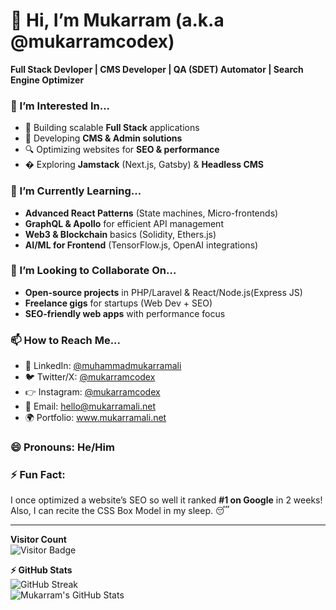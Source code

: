 # 👋 Hi, I’m Mukarram (a.k.a @mukarramcodex)  
**Full Stack Devloper | CMS Developer | QA (SDET) Automator | Search Engine Optimizer**  

### 👀 I’m Interested In...  
- 🚀 Building scalable **Full Stack** applications  
- 📝 Developing **CMS & Admin solutions**  
- 🔍 Optimizing websites for **SEO & performance**  
- � Exploring **Jamstack** (Next.js, Gatsby) & **Headless CMS**  

### 🌱 I’m Currently Learning...  
- **Advanced React Patterns** (State machines, Micro-frontends)  
- **GraphQL & Apollo** for efficient API management  
- **Web3 & Blockchain** basics (Solidity, Ethers.js)  
- **AI/ML for Frontend** (TensorFlow.js, OpenAI integrations)  

### 💞️ I’m Looking to Collaborate On...  
- **Open-source projects** in PHP/Laravel & React/Node.js(Express JS)  
- **Freelance gigs** for startups (Web Dev + SEO)  
- **SEO-friendly web apps** with performance focus  

### 📫 How to Reach Me...  
- 💼 LinkedIn: [@muhammadmukarramali](https://www.linkedin.com/in/muhammadmukarramali/) 
- 🐦 Twitter/X: [@mukarramcodex](https://x.com/mukarramcodex)
- 👉 Instagram: [@mukarramcodex](https://www.instagram.com/mukarramcodex/)
- 📧 Email: hello@mukarramali.net  
- 🌍 Portfolio: www.mukarramali.net

### 😄 Pronouns: He/Him  

### ⚡ Fun Fact:  
I once optimized a website’s SEO so well it ranked **#1 on Google** in 2 weeks! Also, I can recite the CSS Box Model in my sleep. 😴  

---

<!---
mukarramcodex/mukarramcodex is a ✨ special ✨ repository because its `README.md` (this file) appears on your GitHub profile.
--->

**Visitor Count**  
![Visitor Badge](https://visitor-badge.laobi.icu/badge?page_id=mukarramcodex.mukarramcodex)  

**⚡ GitHub Stats**  
![GitHub Streak](https://streak-stats.demolab.com/?user=mukarramcodex&theme=radical)  
![Mukarram's GitHub Stats](https://github-readme-stats.vercel.app/api?username=mukarramcodex&show_icons=true&theme=radical)  
